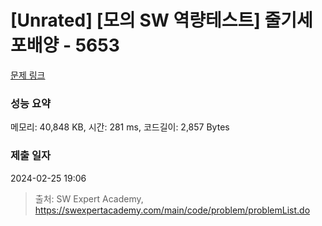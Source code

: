 # [Unrated] [모의 SW 역량테스트] 줄기세포배양 - 5653 

[문제 링크](https://swexpertacademy.com/main/code/problem/problemDetail.do?contestProbId=AWXRJ8EKe48DFAUo) 

### 성능 요약

메모리: 40,848 KB, 시간: 281 ms, 코드길이: 2,857 Bytes

### 제출 일자

2024-02-25 19:06



> 출처: SW Expert Academy, https://swexpertacademy.com/main/code/problem/problemList.do